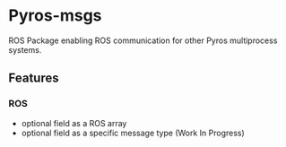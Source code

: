 # Pyros-msgs

ROS Package enabling ROS communication for other Pyros multiprocess systems.

## Features
 
### ROS
- optional field as a ROS array
- optional field as a specific message type (Work In Progress)

